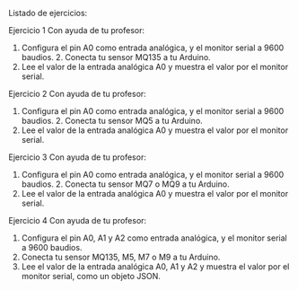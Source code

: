 Listado de ejercicios:

Ejercicio 1
Con ayuda de tu profesor:
1. Configura el pin A0 como entrada analógica, y el monitor serial a 9600 baudios. 2. Conecta tu sensor MQ135 a tu Arduino.
3. Lee el valor de la entrada analógica A0 y muestra el valor por el monitor serial.

Ejercicio 2
Con ayuda de tu profesor:
1. Configura el pin A0 como entrada analógica, y el monitor serial a 9600 baudios. 2. Conecta tu sensor MQ5 a tu Arduino.
3. Lee el valor de la entrada analógica A0 y muestra el valor por el monitor serial.

Ejercicio 3
Con ayuda de tu profesor:
1. Configura el pin A0 como entrada analógica, y el monitor serial a 9600 baudios. 2. Conecta tu sensor MQ7 o MQ9 a tu Arduino.
3. Lee el valor de la entrada analógica A0 y muestra el valor por el monitor serial.

Ejercicio 4
Con ayuda de tu profesor:
1. Configura el pin A0, A1 y A2 como entrada analógica, y el monitor serial a 9600 baudios.
2. Conecta tu sensor MQ135, M5, M7 o M9 a tu Arduino.
3. Lee el valor de la entrada analógica A0, A1 y A2 y muestra el valor por el monitor serial, como un objeto
   JSON.